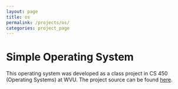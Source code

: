 ```yaml
---
layout: page
title: os
permalink: /projects/os/
categories: project_page
---
```


<h1>Simple Operating System</h1>


This operating system was developed as a class project in CS 450 (Operating Systems) at WVU.  The project source can be found <a href="https://github.com/JacobTyo/WVU_CS450_OS">here</a>. 



